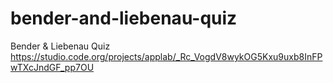 # bender-and-liebenau-quiz
Bender &amp; Liebenau Quiz
https://studio.code.org/projects/applab/_Rc_VogdV8wykOG5Kxu9uxb8InFPwTXcJndGF_pp7OU
